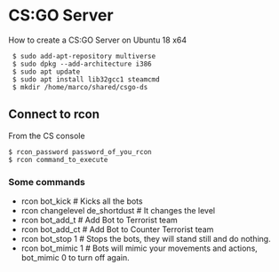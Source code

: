 # CS:GO Server

How to create a CS:GO Server on Ubuntu 18 x64

~~~~
 $ sudo add-apt-repository multiverse
 $ sudo dpkg --add-architecture i386
 $ sudo apt update
 $ sudo apt install lib32gcc1 steamcmd 
 $ mkdir /home/marco/shared/csgo-ds
~~~~

## Connect to rcon

From the CS console

~~~~
$ rcon_password password_of_you_rcon
$ rcon command_to_execute
~~~~

### Some commands

- rcon bot_kick # Kicks all the bots
- rcon changelevel de_shortdust # It changes the level
- rcon bot_add_t # Add Bot to Terrorist team
- rcon bot_add_ct # Add Bot to Counter Terrorist team
- rcon bot_stop 1 # Stops the bots, they will stand still and do nothing.
- rcon bot_mimic 1 # Bots will mimic your movements and actions, bot_mimic 0 to turn off again.